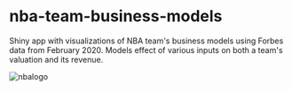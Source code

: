 # nba-team-business-models

Shiny app with visualizations of NBA team's business models using Forbes data 
from February 2020. Models effect of various inputs on both a team's valuation
and its revenue.

![nbalogo](https://user-images.githubusercontent.com/55417203/99098877-a13fa100-25a7-11eb-8515-866d82747d41.png)



